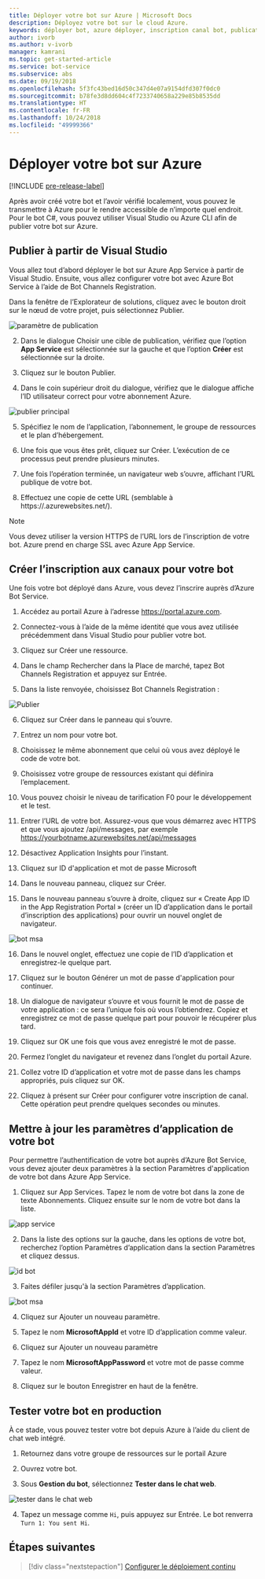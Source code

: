 ```yaml
---
title: Déployer votre bot sur Azure | Microsoft Docs
description: Déployez votre bot sur le cloud Azure.
keywords: déployer bot, azure déployer, inscription canal bot, publication visual studio
author: ivorb
ms.author: v-ivorb
manager: kamrani
ms.topic: get-started-article
ms.service: bot-service
ms.subservice: abs
ms.date: 09/19/2018
ms.openlocfilehash: 5f3fc43bed16d50c347d4e07a9154dfd307f0dc0
ms.sourcegitcommit: b78fe3d8dd604c4f7233740658a229e85b8535dd
ms.translationtype: HT
ms.contentlocale: fr-FR
ms.lasthandoff: 10/24/2018
ms.locfileid: "49999366"
---
```

# <a name="deploy-your-bot-to-azure"></a>Déployer votre bot sur Azure

[!INCLUDE [pre-release-label](./includes/pre-release-label.md)]

Après avoir créé votre bot et l’avoir vérifié localement, vous pouvez le transmettre à Azure pour le rendre accessible de n’importe quel endroit. Pour le bot C#, vous pouvez utiliser Visual Studio ou Azure CLI afin de publier votre bot sur Azure. 

## <a name="publish-from-visual-studio"></a>Publier à partir de Visual Studio
Vous allez tout d’abord déployer le bot sur Azure App Service à partir de Visual Studio. Ensuite, vous allez configurer votre bot avec Azure Bot Service à l’aide de Bot Channels Registration.

Dans la fenêtre de l’Explorateur de solutions, cliquez avec le bouton droit sur le nœud de votre projet, puis sélectionnez Publier.

![paramètre de publication](media/azure-bot-quickstarts/getting-started-publish-setting.png)

2. Dans le dialogue Choisir une cible de publication, vérifiez que l’option **App Service** est sélectionnée sur la gauche et que l’option **Créer** est sélectionnée sur la droite.

3. Cliquez sur le bouton Publier.

4. Dans le coin supérieur droit du dialogue, vérifiez que le dialogue affiche l’ID utilisateur correct pour votre abonnement Azure.

![publier principal](media/azure-bot-quickstarts/getting-started-publish-main.png)

5. Spécifiez le nom de l’application, l’abonnement, le groupe de ressources et le plan d’hébergement.

6. Une fois que vous êtes prêt, cliquez sur Créer. L’exécution de ce processus peut prendre plusieurs minutes.

7. Une fois l’opération terminée, un navigateur web s’ouvre, affichant l’URL publique de votre bot.

8. Effectuez une copie de cette URL (semblable à https://<yourbotname>.azurewebsites.net/).

> [!NOTE] 
> Vous devez utiliser la version HTTPS de l’URL lors de l’inscription de votre bot. Azure prend en charge SSL avec Azure App Service.

## <a name="create-your-bot-channels-registration"></a>Créer l’inscription aux canaux pour votre bot
Une fois votre bot déployé dans Azure, vous devez l’inscrire auprès d’Azure Bot Service.

1. Accédez au portail Azure à l’adresse https://portal.azure.com.

2. Connectez-vous à l’aide de la même identité que vous avez utilisée précédemment dans Visual Studio pour publier votre bot.

3. Cliquez sur Créer une ressource.

4. Dans le champ Rechercher dans la Place de marché, tapez Bot Channels Registration et appuyez sur Entrée.

5. Dans la liste renvoyée, choisissez Bot Channels Registration :

![Publier](media/azure-bot-quickstarts/getting-started-bot-registration.png)

6. Cliquez sur Créer dans le panneau qui s’ouvre.

7. Entrez un nom pour votre bot.

8. Choisissez le même abonnement que celui où vous avez déployé le code de votre bot.

9. Choisissez votre groupe de ressources existant qui définira l’emplacement.

10. Vous pouvez choisir le niveau de tarification F0 pour le développement et le test.

11. Entrer l’URL de votre bot. Assurez-vous que vous démarrez avec HTTPS et que vous ajoutez /api/messages, par exemple https://yourbotname.azurewebsites.net/api/messages

12. Désactivez Application Insights pour l’instant.

13. Cliquez sur ID d'application et mot de passe Microsoft

14. Dans le nouveau panneau, cliquez sur Créer.

15. Dans le nouveau panneau s’ouvre à droite, cliquez sur « Create App ID in the App Registration Portal » (créer un ID d’application dans le portail d’inscription des applications) pour ouvrir un nouvel onglet de navigateur.

![bot msa](media/azure-bot-quickstarts/getting-started-msa.png)

16. Dans le nouvel onglet, effectuez une copie de l’ID d’application et enregistrez-le quelque part. 

17. Cliquez sur le bouton Générer un mot de passe d'application pour continuer.

18. Un dialogue de navigateur s’ouvre et vous fournit le mot de passe de votre application : ce sera l’unique fois où vous l’obtiendrez. Copiez et enregistrez ce mot de passe quelque part pour pouvoir le récupérer plus tard.

19. Cliquez sur OK une fois que vous avez enregistré le mot de passe.

20. Fermez l’onglet du navigateur et revenez dans l’onglet du portail Azure.

21. Collez votre ID d’application et votre mot de passe dans les champs appropriés, puis cliquez sur OK.

22. Cliquez à présent sur Créer pour configurer votre inscription de canal. Cette opération peut prendre quelques secondes ou minutes.

## <a name="update-your-bots-application-settings"></a>Mettre à jour les paramètres d’application de votre bot
Pour permettre l’authentification de votre bot auprès d’Azure Bot Service, vous devez ajouter deux paramètres à la section Paramètres d'application de votre bot dans Azure App Service. 

1. Cliquez sur App Services. Tapez le nom de votre bot dans la zone de texte Abonnements. Cliquez ensuite sur le nom de votre bot dans la liste.

![app service](media/azure-bot-quickstarts/getting-started-app-service.png)

2. Dans la liste des options sur la gauche, dans les options de votre bot, recherchez l’option Paramètres d’application dans la section Paramètres et cliquez dessus.

![id bot](media/azure-bot-quickstarts/getting-started-app-settings-1.png)

3. Faites défiler jusqu'à la section Paramètres d’application.

![bot msa](media/azure-bot-quickstarts/getting-started-app-settings-2.png)

4. Cliquez sur Ajouter un nouveau paramètre.

5. Tapez le nom **MicrosoftAppId** et votre ID d’application comme valeur.

6. Cliquez sur Ajouter un nouveau paramètre

7. Tapez le nom **MicrosoftAppPassword** et votre mot de passe comme valeur.

8. Cliquez sur le bouton Enregistrer en haut de la fenêtre.

## <a name="test-your-bot-in-production"></a>Tester votre bot en production
À ce stade, vous pouvez tester votre bot depuis Azure à l’aide du client de chat web intégré.

1. Retournez dans votre groupe de ressources sur le portail Azure

2. Ouvrez votre bot.

3. Sous **Gestion du bot**, sélectionnez **Tester dans le chat web**.

![tester dans le chat web](media/azure-bot-quickstarts/getting-started-test-webchat.png)

4. Tapez un message comme `Hi`, puis appuyez sur Entrée. Le bot renverra `Turn 1: You sent Hi`.

## <a name="next-steps"></a>Étapes suivantes
> [!div class="nextstepaction"]
> [Configurer le déploiement continu](bot-service-build-continuous-deployment.md)
